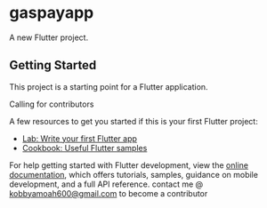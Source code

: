 # gaspayapp

A new Flutter project.

## Getting Started

This project is a starting point for a Flutter application.

Calling for contributors

A few resources to get you started if this is your first Flutter project:

- [Lab: Write your first Flutter app](https://docs.flutter.dev/get-started/codelab)
- [Cookbook: Useful Flutter samples](https://docs.flutter.dev/cookbook)

For help getting started with Flutter development, view the
[online documentation](https://docs.flutter.dev/), which offers tutorials,
samples, guidance on mobile development, and a full API reference.
contact me @ kobbyamoah600@gmail.com to become a contributor
